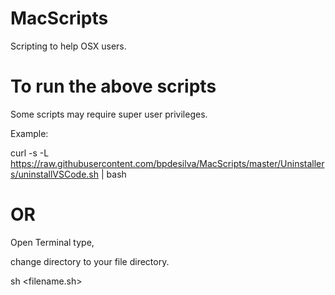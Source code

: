 # MacScripts
Scripting to help OSX users.


# To run the above scripts

Some scripts may require super user privileges. 

Example:

curl -s -L https://raw.githubusercontent.com/bpdesilva/MacScripts/master/Uninstallers/uninstallVSCode.sh | bash

# OR 

Open Terminal type,

change directory to your file directory.

sh <filename.sh>

